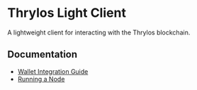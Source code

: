 # Thrylos Light Client

A lightweight client for interacting with the Thrylos blockchain.

## Documentation

- [Wallet Integration Guide](/docs/WALLET.md)
- [Running a Node](/docs/NODE.md)